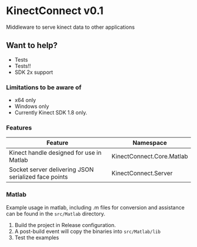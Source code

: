 # KinectConnect v0.1
Middleware to serve kinect data to other applications

## Want to help?
* Tests
* Tests!!
* SDK 2x support

### Limitations to be aware of
* x64 only
* Windows only
* Currently Kinect SDK 1.8 only.

### Features
| Feature       | Namespace     |
| ------------- | ------------- |
| Kinect handle designed for use in Matlab  | KinectConnect.Core.Matlab |
| Socket server delivering JSON serialized face points | KinectConnect.Server |

### Matlab
Example usage in matlab, including .m files for conversion and assistance can be found in the ```src/Matlab``` directory.

1. Build the project in Release configuration.
2. A post-build event will copy the binaries into ```src/Matlab/lib```
3. Test the examples
